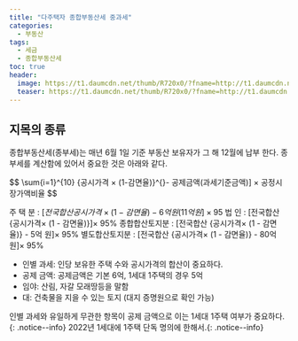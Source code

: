 ```yaml
---
title: "다주택자 종합부동산세 중과세"
categories:
  - 부동산
tags:
  - 세금
  - 종합부동산세
toc: true
header:
  image: https://t1.daumcdn.net/thumb/R720x0/?fname=http://t1.daumcdn.net/brunch/service/user/3xR/image/kAumR8L62A5Va7-63budXTKMkpc.JPG
  teaser: https://t1.daumcdn.net/thumb/R720x0/?fname=http://t1.daumcdn.net/brunch/service/user/3xR/image/kAumR8L62A5Va7-63budXTKMkpc.JPG
---
```



## 지목의 종류

종합부동산세(종부세)는 매년 6월 1일 기준 부동산 보유자가 그 해 12월에 납부 한다. 
종부세를 계산함에 있어서 중요한 것은 아래와 같다. 

$$ \sum{i=1}^{10} {공시가격 × (1-감면율)\}^{}- 공제금액(과세기준금액)] × 공정시장가액비율 $$

주 택 분 : $[{전국합산 공시가격× (1 - 감면율)} - 6억 원(11억 원]× 95%$
법 인 : [전국합산 {공시가격× (1 - 감면율)}]× 95%
종합합산토지분 : [전국합산 {공시가격× (1 - 감면율)} - 5억 원]× 95%
별도합산토지분 : [전국합산 {공시가격× (1 - 감면율)} - 80억 원]× 95%


* 인별 과세: 인당 보유한 주택 수와 공시가격의 합산이 중요하다.
* 공제 금액: 공제금액은 기본 6억, 1세대 1주택의 경우 5억
* 임야: 산림, 자갈 모래땅등을 말함
* 대: 건축물을 지을 수 있는 토지 (대지 증명원으로 확인 가능)

인별 과세와 유일하게 무관한 항목이 공제 금액으로 이는 1세대 1주택 여부가 중요하다.{: .notice--info}
2022년 1세대에 1주택 단독 명의에 한해서.{: .notice--info}
  

